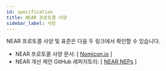 ```yaml
---
id: specification
title: NEAR 프로토콜 사양
sidebar_label: 사양
---
```


NEAR 프로토콜 사양 및 표준은 다음 두 링크에서 확인할 수 있습니다.

- NEAR 프로토콜 사양 문서: [ [Nomicon.io](https://nomicon.io) ] 
- NEAR 개선 제안 GitHub 레퍼지토리: [ [NEAR NEPs](https://github.com/near/NEPs) ]
